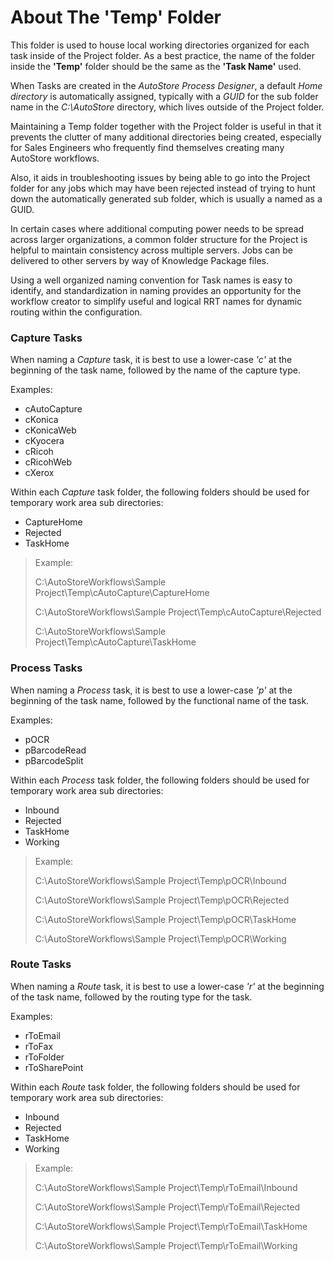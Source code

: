 # About The 'Temp' Folder

This folder is used to house local working directories organized for each task inside of the Project folder. As a best practice, the name of the folder inside the **'Temp'** folder should be the same as the **'Task Name'** used.

When Tasks are created in the *AutoStore Process Designer*, a default *Home directory* is automatically assigned, typically with a *GUID* for the sub folder name in the *C:\AutoStore* directory, which lives outside of the Project folder.

Maintaining a Temp folder together with the Project folder is useful in that it prevents the clutter of many additional directories being created, especially for Sales Engineers who frequently find themselves creating many AutoStore workflows.

Also, it aids in troubleshooting issues by being able to go into the Project folder for any jobs which may have been rejected instead of trying to hunt down the automatically generated sub folder, which is usually a named as a GUID.

In certain cases where additional computing power needs to be spread across larger organizations, a common folder structure for the Project is helpful to maintain consistency across multiple servers. Jobs can be delivered to other servers by way of Knowledge Package files.

Using a well organized naming convention for Task names is easy to identify, and standardization in naming provides an opportunity for the workflow creator to simplify useful and logical RRT names for dynamic routing within the configuration.


### Capture Tasks
When naming a *Capture* task, it is best to use a lower-case *'c'* at the beginning of the task name, followed by the name of the capture type. 

Examples:
  - cAutoCapture
  - cKonica
  - cKonicaWeb
  - cKyocera
  - cRicoh
  - cRicohWeb
  - cXerox

Within each *Capture* task folder, the following folders should be used for temporary work area sub directories:
  - CaptureHome
  - Rejected
  - TaskHome

> Example:
> 
> C:\AutoStoreWorkflows\Sample Project\Temp\cAutoCapture\CaptureHome
> 
> C:\AutoStoreWorkflows\Sample Project\Temp\cAutoCapture\Rejected
> 
> C:\AutoStoreWorkflows\Sample Project\Temp\cAutoCapture\TaskHome


### Process Tasks
When naming a *Process* task, it is best to use a lower-case *'p'* at the beginning of the task name, followed by the functional name of the task.

Examples:
  - pOCR
  - pBarcodeRead
  - pBarcodeSplit

Within each *Process* task folder, the following folders should be used for temporary work area sub directories:
  - Inbound
  - Rejected
  - TaskHome
  - Working

> Example:
> 
> C:\AutoStoreWorkflows\Sample Project\Temp\pOCR\Inbound
> 
> C:\AutoStoreWorkflows\Sample Project\Temp\pOCR\Rejected
> 
> C:\AutoStoreWorkflows\Sample Project\Temp\pOCR\TaskHome
> 
> C:\AutoStoreWorkflows\Sample Project\Temp\pOCR\Working


### Route Tasks
When naming a *Route* task, it is best to use a lower-case *'r'* at the beginning of the task name, followed by the routing type for the task.

Examples:
  - rToEmail
  - rToFax
  - rToFolder
  - rToSharePoint

Within each *Route* task folder, the following folders should be used for temporary work area sub directories:
  - Inbound
  - Rejected
  - TaskHome
  - Working

> Example:
> 
> C:\AutoStoreWorkflows\Sample Project\Temp\rToEmail\Inbound
> 
> C:\AutoStoreWorkflows\Sample Project\Temp\rToEmail\Rejected
> 
> C:\AutoStoreWorkflows\Sample Project\Temp\rToEmail\TaskHome
> 
> C:\AutoStoreWorkflows\Sample Project\Temp\rToEmail\Working

